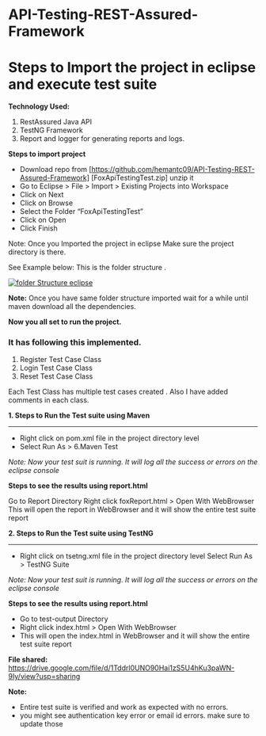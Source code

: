 # API-Testing-REST-Assured-Framework
# Steps to Import the project in eclipse and execute test suite 

**Technology Used:**
1. RestAssured Java API
2. TestNG Framework 
3. Report and logger for generating reports and logs.


**Steps to import project**
- Download repo from [https://github.com/hemantc09/API-Testing-REST-Assured-Framework] [FoxApiTestingTest.zip]  unzip it
- Go to Eclipse > File > Import > Existing Projects into Workspace
- Click on Next 
- Click on Browse
- Select the Folder “FoxApiTestingTest”
- Click on Open
- Click Finish

Note: Once you Imported the project in eclipse Make sure the project directory is there. 

See Example below: This is the folder structure . 



[![folder Structure eclipse ](https://i.postimg.cc/nLCVHS0W/Screen-Shot-2019-11-21-at-9-47-41-AM.png "folder Structure eclipse ")](https://i.postimg.cc/nLCVHS0W/Screen-Shot-2019-11-21-at-9-47-41-AM.png "folder Structure eclipse ")


**Note:**
Once you have same folder structure imported wait for a while until maven download all the dependencies. 

**Now you all set to run the project.**

### It has following this implemented. 
1. Register Test Case Class
2. Login Test Case Class
3. Reset Test Case Class

Each Test Class has multiple test cases created . Also I have added comments in each class.


**1. Steps to Run the Test suite using Maven**

------------


- Right click on pom.xml file in the project directory level
- Select Run As > 6.Maven Test

*Note: Now your test suit is running. It will log all the success or errors on the eclipse console*

**Steps to see the results using report.html**

Go to Report Directory
Right click foxReport.html > Open With WebBrowser
This will open the report in WebBrowser and it will show the entire test suite report

**2. Steps to Run the Test suite using TestNG**

------------



- Right click on tsetng.xml file in the project directory level
Select Run As >  TestNG Suite

*Note: Now your test suit is running. It will log all the success or errors on the eclipse console*


**Steps to see the results using report.html**

- Go to test-output Directory
- Right click index.html > Open With WebBrowser
- This will open the index.html in WebBrowser and it will show the entire test suite report

**File shared:**
https://drive.google.com/file/d/1Tddrl0UNO90Hai1zS5U4hKu3paWN-9Iy/view?usp=sharing


**Note:**
- Entire test suite is verified and work as expected with no errors. 
- you might see authentication key error or email id errors. make sure to update those






